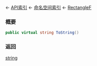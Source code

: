 ← [API索引](Api-Index) ← [命名空间索引](Namespace-Index) ← [RectangleF](VRageMath.RectangleF)

### 概要

```csharp
public virtual string ToString()
```

### 返回

[string](https://docs.microsoft.com/en-us/dotnet/api/System.String?view=netframework-4.6)

